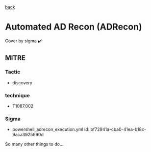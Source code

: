[back](../index.md)
# Automated AD Recon (ADRecon)
Cover by sigma :heavy_check_mark: 

## MITRE
### Tactic
  - discovery

### technique
  - T1087.002

### Sigma
 - powershell_adrecon_execution.yml id: bf72941a-cba0-41ea-b18c-9aca3925690d


 So many other things to do...